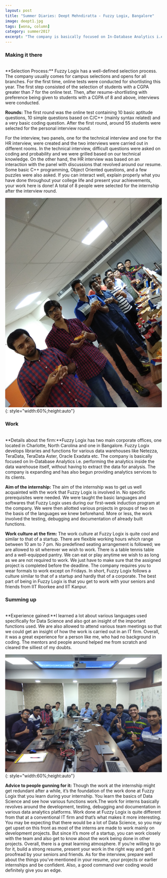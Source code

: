 ```yaml
---
layout: post
title: "Summer Diaries: Deept Mehndiratta - Fuzzy Logix, Bangalore"
image: deept1.jpg
tags: [wona, column]
category: summer2017 
excerpt: "The company is basically focused on In-Database Analytics i.e. performing the analytics inside the data warehouse itself, without having to extract the data for analysis. The company is expanding and has also begun providing analytics services to its clients."
---
```


### Making it there 
<br>
**Selection Process:**
Fuzzy Logix has a well-defined selection process. The company usually comes for campus selections and opens for all branches. For the first time, online tests were conducted for shortlisting this year. The first step consisted of the selection of students with a CGPA greater than 7 for the online test. Then, after resume-shortlisting with preference being given to students with a CGPA of 8 and above, interviews were conducted.
 
**Rounds:**
The first round was the online test containing 10 basic aptitude questions, 10 simple questions based on C/C++ (mainly syntax related) and a very basic coding question. After the first round, around 55 students were selected for the personal interview round.

For the interview, two panels, one for the technical interview and one for the HR interview, were created and the two interviews were carried out in different rooms. In the technical interview, difficult questions were asked on coding and probability and we were grilled based on our technical knowledge. On the other hand, the HR interview was based on an interaction with the panel with discussions that revolved around our resume. Some basic C++ programming, Object Oriented questions, and a few puzzles were also asked. If you can interact well, explain properly what you have done throughout your college life and present your achievements, your work here is done!
A total of 8 people were selected for the internship after the interview round.

![pic2](/images/posts/deept2.jpg){: style="width:60%;height:auto"}

### Work
<br>
**Details about the firm:**
​Fuzzy Logix has two main corporate offices, one located in Charlotte, North Carolina and one in Bangalore. Fuzzy Logix develops libraries and functions for various data warehouses like Netezza, TeraData, TeraData Aster, Oracle Exadata etc. The company is basically focused on In-Database Analytics i.e. performing the analytics inside the data warehouse itself, without having to extract the data for analysis. The company is expanding and has also begun providing analytics services to its clients.
 
**Aim of the internship:**
The aim of the internship was to get us well acquainted with the work that Fuzzy Logix is involved in. No specific prerequisites were needed. We were taught the basic languages and softwares that Fuzzy Logix uses during our first-week induction program at the company. We were then allotted various projects in groups of two on the basis of the languages we knew beforehand. More or less, the work involved the testing, debugging and documentation of already built functions.

**Work culture at the firm:**
The work culture at Fuzzy Logix is quite cool and similar to that of a startup. There are flexible working hours which range between 10 am to 7 pm. No predefined seating arrangement is followed; we are allowed to sit wherever we wish to work. There is a table tennis table and a well-equipped pantry. We can eat or play anytime we wish to as long as we are not required to work. We just have to make sure that the assigned project is completed before the deadline. The company requires you to wear formals to work except on Fridays. In short, Fuzzy Logix follows a culture similar to that of a startup and hardly that of a corporate. The best part of being in Fuzzy Logix is that you get to work with your seniors and friends from IIT Roorkee and IIT Kanpur.

### Summing up
<br>
**Experience gained:**
​I learned a lot about various languages used specifically for Data Science and also got an insight of the important functions used. We are also allowed to attend various team meetings so that we could get an insight of how the work is carried out in an IT firm. Overall, it was a great experience for a person like me, who had no background in coding. The mentors and people around helped me from scratch and cleared the silliest of my doubts.

![pic3](/images/posts/deept3.jpg){: style="width:60%;height:auto"}

**Advice to people gunning for it:**
Though the work at the internship might get redundant after a while, it’s the foundation of the work done at Fuzzy Logix that you learn during your internship. You learn the basics of Data Science and see how various functions work.The work for interns basically revolves around the development, testing, debugging and documentation in various data analytics platforms. Work done at Fuzzy Logix is quite different from that at a conventional IT firm and that’s what makes it more interesting. You may be expecting that there would be a lot of Data Science, so you may get upset on this front as most of the interns are made to work mainly on development projects. But since it’s more of a startup, you can work closely with the team and also get to know about the work being done in other projects. Overall, there is a great learning atmosphere. If you’re willing to go for it, build a strong resume, present your work in the right way and get it proofread by your seniors and friends. As for the interview, prepare well about the things you’ve mentioned in your resume, your projects or earlier internships and be confident. Also, a good command over coding would definitely give you an edge.
